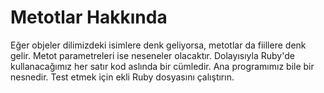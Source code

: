 # Metotlar Hakkında

Eğer objeler dilimizdeki isimlere denk geliyorsa, metotlar da fiillere denk gelir. Metot parametreleri ise neseneler olacaktır. Dolayısıyla Ruby'de kullanacağımız her satır kod aslında bir cümledir. Ana programımız bile bir nesnedir. Test etmek için ekli Ruby dosyasını çalıştırın.